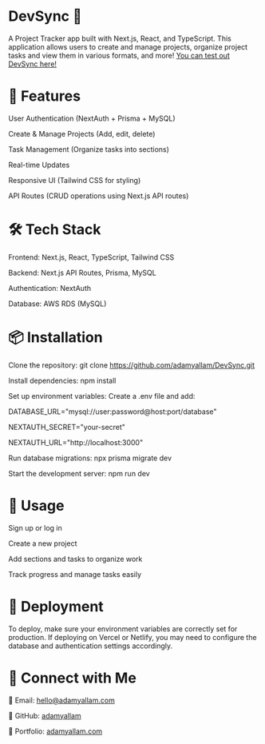 # DevSync 📌
A Project Tracker app built with Next.js, React, and TypeScript. This application allows users to create and manage projects, organize project tasks and view them in various formats, and more! [You can test out DevSync here!](https://devsync.adamyallam.com/)

# 🚀 Features
User Authentication (NextAuth + Prisma + MySQL)

Create & Manage Projects (Add, edit, delete)

Task Management (Organize tasks into sections)

Real-time Updates

Responsive UI (Tailwind CSS for styling)

API Routes (CRUD operations using Next.js API routes)

# 🛠️ Tech Stack
Frontend: Next.js, React, TypeScript, Tailwind CSS

Backend: Next.js API Routes, Prisma, MySQL

Authentication: NextAuth

Database: AWS RDS (MySQL)

# 📦 Installation
Clone the repository: git clone https://github.com/adamyallam/DevSync.git

Install dependencies: npm install

Set up environment variables: Create a .env file and add:

DATABASE_URL="mysql://user:password@host:port/database"

NEXTAUTH_SECRET="your-secret"

NEXTAUTH_URL="http://localhost:3000"

Run database migrations: npx prisma migrate dev

Start the development server: npm run dev

# 🔧 Usage
Sign up or log in

Create a new project

Add sections and tasks to organize work

Track progress and manage tasks easily

# 🚀 Deployment
To deploy, make sure your environment variables are correctly set for production. If deploying on Vercel or Netlify, you may need to configure the database and authentication settings accordingly.

# 🔗 Connect with Me
📧 Email: hello@adamyallam.com

🐙 GitHub: [adamyallam](https://github.com/adamyallam)

🚀 Portfolio: [adamyallam.com](https://adamyallam.com/)
